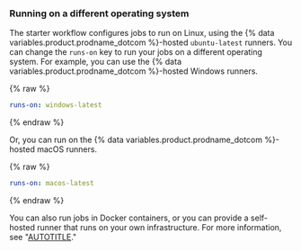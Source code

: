 ### Running on a different operating system

The starter workflow configures jobs to run on Linux, using the {% data variables.product.prodname_dotcom %}-hosted `ubuntu-latest` runners. You can change the `runs-on` key to run your jobs on a different operating system. For example, you can use the {% data variables.product.prodname_dotcom %}-hosted Windows runners.

{% raw %}
```yaml
runs-on: windows-latest
```
{% endraw %}

Or, you can run on the {% data variables.product.prodname_dotcom %}-hosted macOS runners.

{% raw %}
```yaml
runs-on: macos-latest
```
{% endraw %}

You can also run jobs in Docker containers, or you can provide a self-hosted runner that runs on your own infrastructure. For more information, see "[AUTOTITLE](/actions/using-workflows/workflow-syntax-for-github-actions#jobsjob_idruns-on)."
